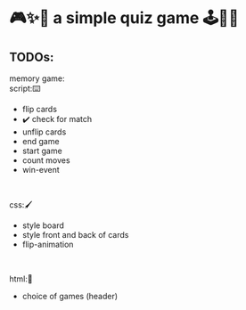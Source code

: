 # 🎮✨🌈 a simple quiz game 🕹️👾💥

## TODOs:
memory game: <br>
script:⌨️
  - flip cards
  - ✔️ check for match
  - unflip cards
  - end game
  - start game
  - count moves
  - win-event
<br>

css:🖌️
  - style board
  - style front and back of cards
  - flip-animation
<br>

html:👑
  - choice of games (header)
